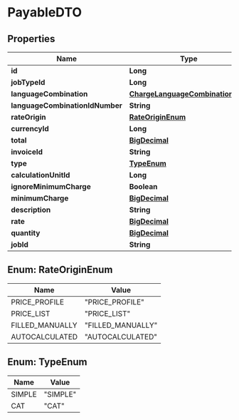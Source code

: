 # PayableDTO

## Properties
Name | Type | Description | Notes
------------ | ------------- | ------------- | -------------
**id** | **Long** |  |  [optional]
**jobTypeId** | **Long** |  |  [optional]
**languageCombination** | [**ChargeLanguageCombinationDTO**](ChargeLanguageCombinationDTO.md) |  |  [optional]
**languageCombinationIdNumber** | **String** |  |  [optional]
**rateOrigin** | [**RateOriginEnum**](#RateOriginEnum) |  |  [optional]
**currencyId** | **Long** |  |  [optional]
**total** | [**BigDecimal**](BigDecimal.md) |  |  [optional]
**invoiceId** | **String** |  |  [optional]
**type** | [**TypeEnum**](#TypeEnum) |  |  [optional]
**calculationUnitId** | **Long** |  |  [optional]
**ignoreMinimumCharge** | **Boolean** |  |  [optional]
**minimumCharge** | [**BigDecimal**](BigDecimal.md) |  |  [optional]
**description** | **String** |  |  [optional]
**rate** | [**BigDecimal**](BigDecimal.md) |  |  [optional]
**quantity** | [**BigDecimal**](BigDecimal.md) |  |  [optional]
**jobId** | **String** |  |  [optional]

<a name="RateOriginEnum"></a>
## Enum: RateOriginEnum
Name | Value
---- | -----
PRICE_PROFILE | &quot;PRICE_PROFILE&quot;
PRICE_LIST | &quot;PRICE_LIST&quot;
FILLED_MANUALLY | &quot;FILLED_MANUALLY&quot;
AUTOCALCULATED | &quot;AUTOCALCULATED&quot;

<a name="TypeEnum"></a>
## Enum: TypeEnum
Name | Value
---- | -----
SIMPLE | &quot;SIMPLE&quot;
CAT | &quot;CAT&quot;
